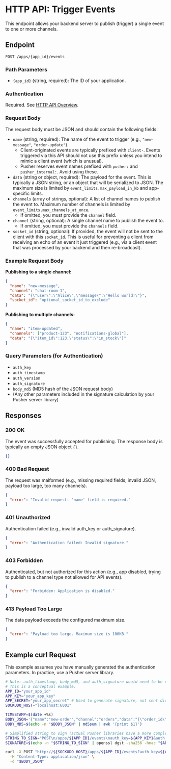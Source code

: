 # HTTP API: Trigger Events

This endpoint allows your backend server to publish (trigger) a single event to one or more channels.

## Endpoint

```
POST /apps/{app_id}/events
```

### Path Parameters

- `{app_id}` (string, required): The ID of your application.

### Authentication

Required. See [HTTP API Overview](./../http-api.md#authentication).

### Request Body

The request body must be JSON and should contain the following fields:

- `name` (string, required): The name of the event to trigger (e.g., `"new-message"`, `"order-update"`).
  - Client-originated events are typically prefixed with `client-`. Events triggered via this API should not use this prefix unless you intend to mimic a client event (which is unusual).
  - Pusher reserves event names prefixed with `pusher:` and `pusher_internal:`. Avoid using these.
- `data` (string or object, required): The payload for the event. This is typically a JSON string, or an object that will be serialized to JSON. The maximum size is limited by `event_limits.max_payload_in_kb` and app-specific limits.
- `channels` (array of strings, optional): A list of channel names to publish the event to. Maximum number of channels is limited by `event_limits.max_channels_at_once`.
  - If omitted, you must provide the `channel` field.
- `channel` (string, optional): A single channel name to publish the event to.
  - If omitted, you must provide the `channels` field.
- `socket_id` (string, optional): If provided, the event will not be sent to the client with this `socket_id`. This is useful for preventing a client from receiving an echo of an event it just triggered (e.g., via a client event that was processed by your backend and then re-broadcast).

### Example Request Body

**Publishing to a single channel:**

```json
{
  "name": "new-message",
  "channel": "chat-room-1",
  "data": "{\"user\":\"Alice\",\"message\":\"Hello world!\"}",
  "socket_id": "optional_socket_id_to_exclude"
}
```

**Publishing to multiple channels:**

```json
{
  "name": "item-updated",
  "channels": ["product-123", "notifications-global"],
  "data": "{\"item_id\":123,\"status\":\"in_stock\"}"
}
```

### Query Parameters (for Authentication)

- `auth_key`
- `auth_timestamp`
- `auth_version`
- `auth_signature`
- `body_md5` (MD5 hash of the JSON request body)
- (Any other parameters included in the signature calculation by your Pusher server library)

## Responses

### 200 OK
The event was successfully accepted for publishing. The response body is typically an empty JSON object `{}`.

```json
{}
```

### 400 Bad Request
The request was malformed (e.g., missing required fields, invalid JSON, payload too large, too many channels).

```json
{
  "error": "Invalid request: 'name' field is required."
}
```

### 401 Unauthorized
Authentication failed (e.g., invalid auth_key or auth_signature).

```json
{
  "error": "Authentication failed: Invalid signature."
}
```

### 403 Forbidden
Authenticated, but not authorized for this action (e.g., app disabled, trying to publish to a channel type not allowed for API events).

```json
{
  "error": "Forbidden: Application is disabled."
}
```

### 413 Payload Too Large
The data payload exceeds the configured maximum size.

```json
{
  "error": "Payload too large. Maximum size is 100KB."
}
```

## Example curl Request

This example assumes you have manually generated the authentication parameters. In practice, use a Pusher server library.

```bash
# Note: auth_timestamp, body_md5, and auth_signature would need to be correctly calculated.
# This is a conceptual example.
APP_ID="your_app_id"
APP_KEY="your_app_key"
APP_SECRET="your_app_secret" # Used to generate signature, not sent directly
SOCKUDO_HOST="localhost:6001"

TIMESTAMP=$(date +%s)
BODY_JSON='{"name":"new-order","channel":"orders","data":"{\"order_id\":789,\"amount\":99.99}"}'
BODY_MD5=$(echo -n "$BODY_JSON" | md5sum | awk '{print $1}')

# Simplified string to sign (actual Pusher libraries have a more complex method)
STRING_TO_SIGN="POST\n/apps/${APP_ID}/events\nauth_key=${APP_KEY}&auth_timestamp=${TIMESTAMP}&auth_version=1.0&body_md5=${BODY_MD5}"
SIGNATURE=$(echo -n "$STRING_TO_SIGN" | openssl dgst -sha256 -hmac "$APP_SECRET" -binary | xxd -p -c 256)

curl -X POST "http://${SOCKUDO_HOST}/apps/${APP_ID}/events?auth_key=${APP_KEY}&auth_timestamp=${TIMESTAMP}&auth_version=1.0&body_md5=${BODY_MD5}&auth_signature=${SIGNATURE}" \
  -H "Content-Type: application/json" \
  -d "$BODY_JSON"
```
